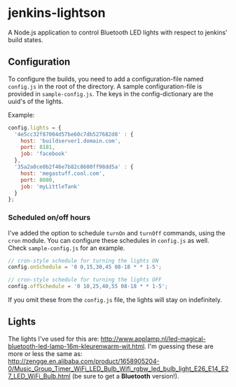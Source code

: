 # jenkins-lightson

A Node.js application to control Bluetooth LED lights with respect to jenkins' build states.

## Configuration

To configure the builds, you need to add a configuration-file named `config.js` in the root of the
directory. A sample configuration-file is provided in `sample-config.js`. The keys in the 
config-dictionary are the uuid's of the lights.

Example:

```JavaScript
config.lights = {
  '4e5cc32f87004d57be60c7db527682d8' : {
    host: 'buildserver1.domain.com',
    port: 8181,
    job: 'facebook'
  },
  '35a2a0ce0b2f46e7b82c8600ff98dd5a' : {
    host: 'megastuff.cool.com',
    port: 8080,
    job: 'myLittleTank'
  }
};
```

### Scheduled on/off hours

I've added the option to schedule `turnOn` and `turnOff` commands, using the `cron` module. You can configure
these schedules in `config.js` as well. Check `sample-config.js` for an example.

```JavaScript
// cron-style schedule for turning the lights ON
config.onSchedule = '0 0,15,30,45 08-18 * * 1-5';

// cron-style schedule for turning the lights OFF
config.offSchedule = '0 10,25,40,55 08-18 * * 1-5';
```

If you omit these from the `config.js` file, the lights will stay on indefinitely.


## Lights

The lights I've used for this are: http://www.applamp.nl/led-magical-bluetooth-led-lamp-16m-kleurenwarm-wit.html. I'm guessing these are more or less the same as: http://zengge.en.alibaba.com/product/1658905204-0/Music_Group_Timer_WiFi_LED_Bulb_Wifi_rgbw_led_bulb_light_E26_E14_E27_LED_WiFi_Bulb.html (be sure to get a **Bluetooth** version!).
